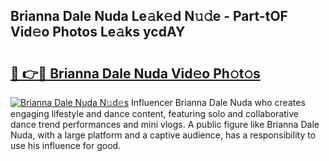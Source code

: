 ## Brianna Dale Nuda Le𝚊k𝚎d N𝚞𝚍e - Part-tOF Vid𝚎o Photos Le𝚊ks ycdAY

# <h2><a href="http://fbduur7.evod.top/?m=Brianna+Dale+Nuda">🔗 👉🔴 Brianna Dale Nuda Vid𝚎o Ph𝚘t𝚘s</a></h2>

[![Brianna Dale Nuda N𝚞d𝚎s](https://i.imgur.com/8V9OHl7.gif)](http://fbduur7.evod.top/?m=Brianna+Dale+Nuda)
Influencer Brianna Dale Nuda who creates engaging lifestyle and dance content, featuring solo and collaborative dance trend performances and mini vlogs. A public figure like Brianna Dale Nuda, with a large platform and a captive audience, has a responsibility to use his influence for good. 
